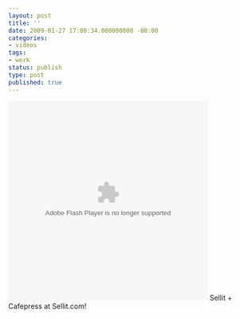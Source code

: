 ```yaml
---
layout: post
title: ''
date: 2009-01-27 17:00:34.000000000 -08:00
categories:
- videos
tags:
- werk
status: publish
type: post
published: true
---
```

<object type="application/x-shockwave-flash" data="http://www.sellit.com/bin/share.swf?x=1934&amp;pid=497f3ce6e81174bd&amp;template=stack_list" id="w485012484c9446c6497f3ce6e81174bd" height="400" width="400"><param value="http://www.sellit.com/bin/share.swf?x=1934&amp;pid=497f3ce6e81174bd&amp;template=stack_list" name="movie" /><param value="transparent" name="wmode" /><param value="all" name="allowNetworking" /><param value="always" name="allowScriptAccess" /></object>
	    Sellit + Cafepress at Sellit.com!
